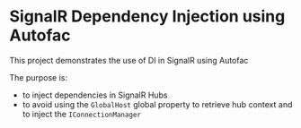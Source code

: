 # SignalR Dependency Injection using Autofac
This project demonstrates  the use of DI in SignalR using Autofac

The purpose is:
- to inject dependencies in SignalR Hubs
- to avoid using the `GlobalHost` global property to retrieve hub context and to inject the `IConnectionManager` 

